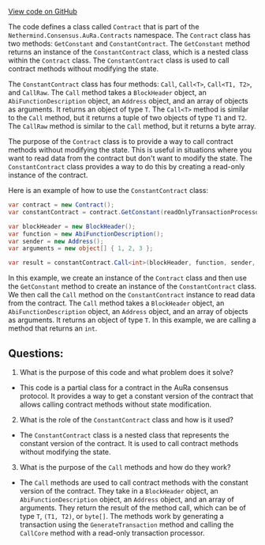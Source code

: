 [View code on GitHub](https://github.com/NethermindEth/nethermind/src/Nethermind/Nethermind.Abi.Contracts/Contract.ConstantContract.cs)

The code defines a class called `Contract` that is part of the `Nethermind.Consensus.AuRa.Contracts` namespace. The `Contract` class has two methods: `GetConstant` and `ConstantContract`. The `GetConstant` method returns an instance of the `ConstantContract` class, which is a nested class within the `Contract` class. The `ConstantContract` class is used to call contract methods without modifying the state.

The `ConstantContract` class has four methods: `Call`, `Call<T>`, `Call<T1, T2>`, and `CallRaw`. The `Call` method takes a `BlockHeader` object, an `AbiFunctionDescription` object, an `Address` object, and an array of objects as arguments. It returns an object of type `T`. The `Call<T>` method is similar to the `Call` method, but it returns a tuple of two objects of type `T1` and `T2`. The `CallRaw` method is similar to the `Call` method, but it returns a byte array.

The purpose of the `Contract` class is to provide a way to call contract methods without modifying the state. This is useful in situations where you want to read data from the contract but don't want to modify the state. The `ConstantContract` class provides a way to do this by creating a read-only instance of the contract.

Here is an example of how to use the `ConstantContract` class:

```csharp
var contract = new Contract();
var constantContract = contract.GetConstant(readOnlyTransactionProcessorSource);

var blockHeader = new BlockHeader();
var function = new AbiFunctionDescription();
var sender = new Address();
var arguments = new object[] { 1, 2, 3 };

var result = constantContract.Call<int>(blockHeader, function, sender, arguments);
```

In this example, we create an instance of the `Contract` class and then use the `GetConstant` method to create an instance of the `ConstantContract` class. We then call the `Call` method on the `ConstantContract` instance to read data from the contract. The `Call` method takes a `BlockHeader` object, an `AbiFunctionDescription` object, an `Address` object, and an array of objects as arguments. It returns an object of type `T`. In this example, we are calling a method that returns an `int`.
## Questions: 
 1. What is the purpose of this code and what problem does it solve?
- This code is a partial class for a contract in the AuRa consensus protocol. It provides a way to get a constant version of the contract that allows calling contract methods without state modification.

2. What is the role of the `ConstantContract` class and how is it used?
- The `ConstantContract` class is a nested class that represents the constant version of the contract. It is used to call contract methods without modifying the state.

3. What is the purpose of the `Call` methods and how do they work?
- The `Call` methods are used to call contract methods with the constant version of the contract. They take in a `BlockHeader` object, an `AbiFunctionDescription` object, an `Address` object, and an array of arguments. They return the result of the method call, which can be of type `T`, `(T1, T2)`, or `byte[]`. The methods work by generating a transaction using the `GenerateTransaction` method and calling the `CallCore` method with a read-only transaction processor.